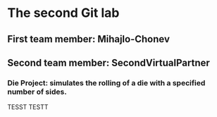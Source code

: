 # The second Git lab
## First team member: Mihajlo-Chonev
## Second team member: SecondVirtualPartner
### Die Project: simulates the rolling of a die with a specified number of sides.


TESST TESTT

